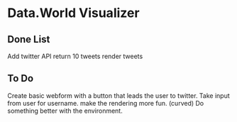 # Data.World Visualizer

## Done List
Add twitter API
return 10 tweets
render tweets

## To Do
Create basic webform with a button that leads the user to twitter.
	Take input from user for username.
make the rendering more fun. (curved)
Do something better with the environment.
